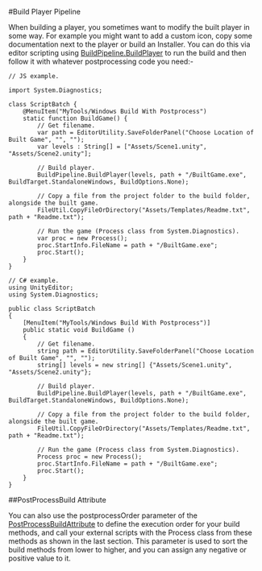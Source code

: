 #Build Player Pipeline


When building a player, you sometimes want to modify the built player in some way. For example you might want to add a custom icon, copy some documentation next to the player or build an Installer. You can do this via editor scripting using [BuildPipeline.BuildPlayer](ScriptRef:BuildPipeline.BuildPlayer.html) to run the build and then follow it with whatever postprocessing code you need:-


````
// JS example.

import System.Diagnostics;

class ScriptBatch {
    @MenuItem("MyTools/Windows Build With Postprocess")
    static function BuildGame() {
        // Get filename.
        var path = EditorUtility.SaveFolderPanel("Choose Location of Built Game", "", "");
        var levels : String[] = ["Assets/Scene1.unity", "Assets/Scene2.unity"];
        
        // Build player.
        BuildPipeline.BuildPlayer(levels, path + "/BuiltGame.exe", BuildTarget.StandaloneWindows, BuildOptions.None);

        // Copy a file from the project folder to the build folder, alongside the built game.
        FileUtil.CopyFileOrDirectory("Assets/Templates/Readme.txt", path + "Readme.txt");

        // Run the game (Process class from System.Diagnostics).
        var proc = new Process();
        proc.StartInfo.FileName = path + "/BuiltGame.exe";
        proc.Start();
    }
}
````

````
// C# example.
using UnityEditor;
using System.Diagnostics;

public class ScriptBatch 
{
    [MenuItem("MyTools/Windows Build With Postprocess")]
    public static void BuildGame ()
    {
        // Get filename.
        string path = EditorUtility.SaveFolderPanel("Choose Location of Built Game", "", "");
        string[] levels = new string[] {"Assets/Scene1.unity", "Assets/Scene2.unity"};

        // Build player.
        BuildPipeline.BuildPlayer(levels, path + "/BuiltGame.exe", BuildTarget.StandaloneWindows, BuildOptions.None);

        // Copy a file from the project folder to the build folder, alongside the built game.
        FileUtil.CopyFileOrDirectory("Assets/Templates/Readme.txt", path + "Readme.txt");

        // Run the game (Process class from System.Diagnostics).
        Process proc = new Process();
        proc.StartInfo.FileName = path + "/BuiltGame.exe";
        proc.Start();
    }
}

````

##PostProcessBuild Attribute


You can also use the postprocessOrder parameter of the [PostProcessBuildAttribute](ScriptRef:Callbacks.PostProcessBuildAttribute.html) to define the execution order for your build methods, and call your external scripts with the Process class from these methods as shown in the last section. This parameter is used to sort the build methods from lower to higher, and you can assign any negative or positive value to it.
